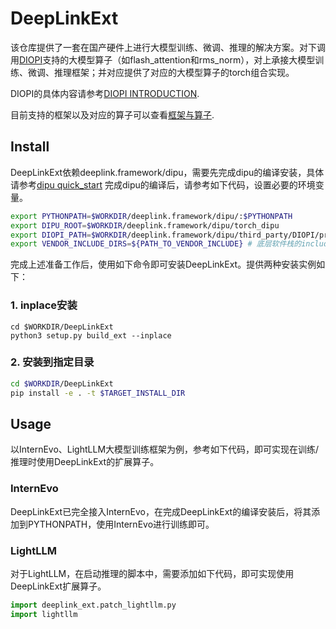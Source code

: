 # DeepLinkExt
该仓库提供了一套在国产硬件上进行大模型训练、微调、推理的解决方案。对下调用[DIOPI](https://github.com/DeepLink-org/DIOPI)支持的大模型算子（如flash_attention和rms_norm），对上承接大模型训练、微调、推理框架；并对应提供了对应的大模型算子的torch组合实现。

DIOPI的具体内容请参考[DIOPI INTRODUCTION](https://deeplink.readthedocs.io/zh-cn/latest/doc/DIOPI/Introduction.html).

目前支持的框架以及对应的算子可以查看[框架与算子](https://github.com/DeepLink-org/DeepLinkExt/tree/main/deeplink_ext).

## Install
DeepLinkExt依赖deeplink.framework/dipu，需要先完成dipu的编译安装，具体请参考[dipu quick_start](https://deeplink.readthedocs.io/zh-cn/latest/doc/DIPU/quick_start.html)
完成dipu的编译后，请参考如下代码，设置必要的环境变量。
```bash
export PYTHONPATH=$WORKDIR/deeplink.framework/dipu/:$PYTHONPATH
export DIPU_ROOT=$WORKDIR/deeplink.framework/dipu/torch_dipu
export DIOPI_PATH=$WORKDIR/deeplink.framework/dipu/third_party/DIOPI/proto
export VENDOR_INCLUDE_DIRS=${PATH_TO_VENDOR_INCLUDE} # 底层软件栈的include路径，例如/usr/local/Ascend/ascend-toolkit/latest/include

```

完成上述准备工作后，使用如下命令即可安装DeepLinkExt。提供两种安装实例如下：

### 1. inplace安装

```
cd $WORKDIR/DeepLinkExt
python3 setup.py build_ext --inplace
```
### 2. 安装到指定目录

```bash
cd $WORKDIR/DeepLinkExt
pip install -e . -t $TARGET_INSTALL_DIR
```

## Usage
以InternEvo、LightLLM大模型训练框架为例，参考如下代码，即可实现在训练/推理时使用DeepLinkExt的扩展算子。
### InternEvo
DeepLinkExt已完全接入InternEvo，在完成DeepLinkExt的编译安装后，将其添加到PYTHONPATH，使用InternEvo进行训练即可。
### LightLLM
对于LightLLM，在启动推理的脚本中，需要添加如下代码，即可实现使用DeepLinkExt扩展算子。
```python
import deeplink_ext.patch_lightllm.py
import lightllm
```